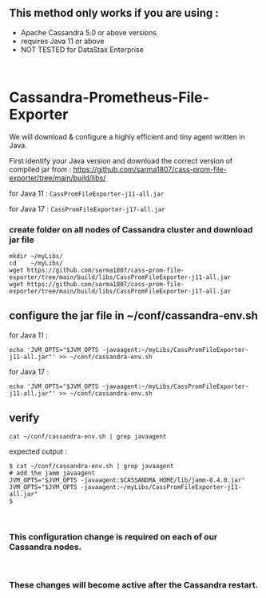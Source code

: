 ## This method only works if you are using :
- Apache Cassandra 5.0 or above versions
- requires Java 11 or above
- NOT TESTED for DataStax Enterprise

<br>

# Cassandra-Prometheus-File-Exporter

We will download & configure a highly efficient and tiny agent written in Java.

First identify your Java version and download the correct version of compiled jar from :
https://github.com/sarma1807/cass-prom-file-exporter/tree/main/build/libs/

for Java 11 : ` CassPromFileExporter-j11-all.jar `

for Java 17 : ` CassPromFileExporter-j17-all.jar `

### create folder on all nodes of Cassandra cluster and download jar file

```
mkdir ~/myLibs/
cd    ~/myLibs/
wget https://github.com/sarma1807/cass-prom-file-exporter/tree/main/build/libs/CassPromFileExporter-j11-all.jar
wget https://github.com/sarma1807/cass-prom-file-exporter/tree/main/build/libs/CassPromFileExporter-j17-all.jar
```


## configure the jar file in ~/conf/cassandra-env.sh

for Java 11 :
```
echo 'JVM_OPTS="$JVM_OPTS -javaagent:~/myLibs/CassPromFileExporter-j11-all.jar"' >> ~/conf/cassandra-env.sh
```

for Java 17 :
```
echo 'JVM_OPTS="$JVM_OPTS -javaagent:~/myLibs/CassPromFileExporter-j11-all.jar"' >> ~/conf/cassandra-env.sh
```

## verify
```
cat ~/conf/cassandra-env.sh | grep javaagent
```

expected output :
```
$ cat ~/conf/cassandra-env.sh | grep javaagent
# add the jamm javaagent
JVM_OPTS="$JVM_OPTS -javaagent:$CASSANDRA_HOME/lib/jamm-0.4.0.jar"
JVM_OPTS="$JVM_OPTS -javaagent:~/myLibs/CassPromFileExporter-j11-all.jar"
$
```

<br>

### This configuration change is required on each of our Cassandra nodes.

<br>

### These changes will become active after the Cassandra restart.

